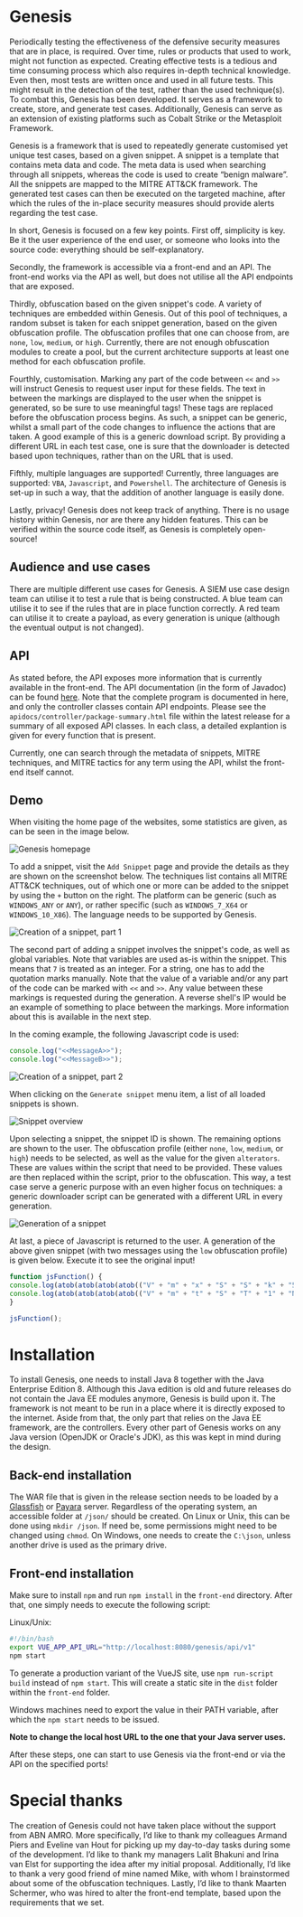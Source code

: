 # Genesis
Periodically testing the effectiveness of the defensive security measures that are in place, is required. Over time, rules or products that used to work, might not function as expected. Creating effective tests is a tedious and time consuming process which also requires in-depth technical knowledge. Even then, most tests are written once and used in all future tests. This might result in the detection of the test, rather than the used technique(s). To combat this, Genesis has been developed. It serves as a framework to create, store, and generate test cases. Additionally, Genesis can serve as an extension of existing platforms such as Cobalt Strike or the Metasploit Framework.

Genesis is a framework that is used to repeatedly generate customised yet unique test cases, based on a given snippet. A snippet is a template that contains meta data and code. The meta data is used when searching through all snippets, whereas the code is used to create “benign malware”. All the snippets are mapped to the MITRE ATT&CK framework. The generated test cases can then be executed on the targeted machine, after which the rules of the in-place security measures should provide alerts regarding the test case.

In short, Genesis is focused on a few key points. First off, simplicity is key. Be it the user experience of the end user, or someone who looks into the source code: everything should be self-explanatory.

Secondly, the framework is accessible via a front-end and an API. The front-end works via the API as well, but does not utilise all the API endpoints that are exposed.

Thirdly, obfuscation based on the given snippet's code. A variety of techniques are embedded within Genesis. Out of this pool of techniques, a random subset is taken for each snippet generation, based on the given obfuscation profile. The obfuscation profiles that one can choose from, are `none`, `low`, `medium`, or `high`. Currently, there are not enough obfuscation modules to create a pool, but the current architecture supports at least one method for each obfuscation profile.

Fourthly, customisation. Marking any part of the code between `<<` and `>>` will instruct Genesis to request user input for these fields. The text in between the markings are displayed to the user when the snippet is generated, so be sure to use meaningful tags! These tags are replaced before the obfuscation process begins. As such, a snippet can be generic, whilst a small part of the code changes to influence the actions that are taken. A good example of this is a generic download script. By providing a different URL in each test case, one is sure that the downloader is detected based upon techniques, rather than on the URL that is used.

Fifthly, multiple languages are supported! Currently, three languages are supported: `VBA`, `Javascript`, and `Powershell`. The architecture of Genesis is set-up in such a way, that the addition of another language is easily done.

Lastly, privacy! Genesis does not keep track of anything. There is no usage history within Genesis, nor are there any hidden features. This can be verified within the source code itself, as Genesis is completely open-source!

## Audience and use cases
There are multiple different use cases for Genesis. A SIEM use case design team can utilise it to test a rule that is being constructed. A blue team can utilise it to see if the rules that are in place function correctly. A red team can utilise it to create a payload, as every generation  is unique (although the eventual output is not changed).

## API
As stated before, the API exposes more information that is currently available in the front-end. The API documentation (in the form of Javadoc) can be found [here](https://github.com/thisislibra/genesis/releases). Note that the complete program is documented in here, and only the controller classes contain API endpoints. Please see the `apidocs/controller/package-summary.html` file within the latest release for a summary of all exposed API classes. In each class, a detailed explantion is given for every function that is present.

Currently, one can search through the metadata of snippets, MITRE techniques, and MITRE tactics for any term using the API, whilst the front-end itself cannot.

## Demo
When visiting the home page of the websites, some statistics are given, as can be seen in the image below.

![Genesis homepage](https://github.com/thisislibra/genesis/raw/master/git-images/home.png "The Genesis home page")

To add a snippet, visit the `Add Snippet` page and provide the details as they are shown on the screenshot below. The techniques list contains all MITRE ATT&CK techniques, out of which one or more can be added to the snippet by using the `+` button on the right. The platform can be generic (such as `WINDOWS_ANY` or `ANY`), or rather specific (such as `WINDOWS_7_X64` or `WINDOWS_10_X86`). The language needs to be supported by Genesis.

![Creation of a snippet, part 1](https://github.com/thisislibra/genesis/raw/master/git-images/add-1.png "Add the meta data to the snippet")

The second part of adding a snippet involves the snippet's code, as well as global variables. Note that variables are used as-is within the snippet. This means that `7` is treated as an integer. For a string, one has to add the quotation marks manually. Note that the value of a variable and/or any part of the code can be marked with `<<` and `>>`. Any value between these markings is requested during the generation. A reverse shell's IP would be an example of something to place between the markings. More information about this is available in the next step.

In the coming example, the following Javascript code is used:
```javascript
console.log("<<MessageA>>");
console.log("<<MessageB>>");
```

![Creation of a snippet, part 2](https://github.com/thisislibra/genesis/raw/master/git-images/add-2.png "Add the code to the snippet")

When clicking on the `Generate snippet` menu item, a list of all loaded snippets is shown.

![Snippet overview](https://github.com/thisislibra/genesis/raw/master/git-images/generate-1.png "An overview of all loaded snippets")

Upon selecting a snippet, the snippet ID is shown. The remaining options are shown to the user. The obfuscation profile (either `none`, `low`, `medium`, or `high`) needs to be selected, as well as the value for the given `alterators`. These are values within the script that need to be provided. These values are then replaced within the script, prior to the obfuscation. This way, a test case serve a generic purpose with an even higher focus on techniques: a generic downloader script can be generated with a different URL in every generation.

![Generation of a snippet](https://github.com/thisislibra/genesis/raw/master/git-images/generate-2.png "Generating a snippet")

At last, a piece of Javascript is returned to the user. A generation of the above given snippet (with two messages using the `low` obfuscation profile) is given below. Execute it to see the original input!

```javascript
function jsFunction() {
console.log(atob(atob(atob(atob(("V" + "m" + "x" + "S" + "S" + "k" + "5" + "G" + "b" + "3" + "l" + "W" + "b" + "G" + "h" + "Q" + "V" + "k" + "V" + "a" + "S" + "1" + "V" + "q" + "Q" + "m" + "F" + "j" + "V" + "n" + "B" + "G" + "Y" + "U" + "Z" + "k" + "a" + "F" + "I" + "w" + "c" + "E" + "l" + "a" + "V" + "V" + "J" + "X" + "U" + "2" + "x" + "J" + "e" + "F" + "d" + "U" + "Q" + "l" + "h" + "i" + "R" + "1" + "J" + "Q" + "V" + "F" + "Z" + "k" + "U" + "1" + "N" + "G" + "W" + "n" + "R" + "k" + "R" + "X" + "B" + "U" + "U" + "m" + "t" + "w" + "M" + "l" + "Y" + "y" + "e" + "E" + "9" + "R" + "M" + "l" + "Z" + "z" + "Y" + "T" + "N" + "w" + "V" + "G" + "J" + "r" + "S" + "n" + "F" + "V" + "M" + "F" + "p" + "H" + "Y" + "n" + "c" + "9" + "P" + "Q" + "=" + "=" ))))));
console.log(atob(atob(atob(atob(("V" + "m" + "t" + "S" + "T" + "1" + "N" + "s" + "b" + "3" + "h" + "j" + "R" + "W" + "h" + "p" + "U" + "j" + "N" + "S" + "S" + "1" + "U" + "w" + "Z" + "D" + "R" + "N" + "b" + "H" + "B" + "H" + "V" + "G" + "t" + "O" + "b" + "F" + "Z" + "u" + "Q" + "l" + "p" + "W" + "M" + "j" + "E" + "0" + "Y" + "W" + "1" + "K" + "c" + "k" + "5" + "Y" + "T" + "l" + "R" + "W" + "V" + "1" + "J" + "6" + "V" + "F" + "V" + "a" + "Q" + "0" + "0" + "x" + "Q" + "l" + "V" + "N" + "R" + "D" + "A" + "9" ))))));
}

jsFunction();
```

# Installation
To install Genesis, one needs to install Java 8 together with the Java Enterprise Edition 8. Although this Java edition is old and future releases do not contain the Java EE modules anymore, Genesis is build upon it. The framework is not meant to be run in a place where it is directly exposed to the internet. Aside from that, the only part that relies on the Java EE framework, are the controllers. Every other part of Genesis works on any Java version (OpenJDK or Oracle's JDK), as this was kept in mind during the design.

## Back-end installation
The WAR file that is given in the release section needs to be loaded by a [Glassfish](https://javaee.github.io/glassfish/ "Glassfish") or [Payara](https://www.payara.fish/ "Payara") server. Regardless of the operating system, an accessible folder at `/json/` should be created. On Linux or Unix, this can be done using `mkdir /json`. If need be, some permissions might need to be changed using `chmod`. On Windows, one needs to create the `C:\json`, unless another drive is used as the primary drive.

## Front-end installation
Make sure to install `npm` and run `npm install` in the `front-end` directory. After that, one simply needs to execute the following script:

Linux/Unix:
```bash
#!/bin/bash
export VUE_APP_API_URL="http://localhost:8080/genesis/api/v1"
npm start
```

To generate a production variant of the VueJS site, use `npm run-script build` instead of `npm start`. This will create a static site in the `dist` folder within the `front-end` folder.

Windows machines need to export the value in their PATH variable, after which the `npm start` needs to be issued.

**Note to change the local host URL to the one that your Java server uses.**

After these steps, one can start to use Genesis via the front-end or via the API on the specified ports!

# Special thanks
The creation of Genesis could not have taken place without the support from ABN AMRO. More specifically, I’d like to thank my colleagues Armand Piers and Eveline van Hout for picking up my day-to-day tasks during some of the development. I’d like to thank my managers Lalit Bhakuni and Irina van Elst for supporting the idea after my initial proposal. Additionally, I’d like to thank a very good friend of mine named Mike, with whom I brainstormed about some of the obfuscation techniques. Lastly, I’d like to thank Maarten Schermer, who was hired to alter the front-end template, based upon the requirements that we set.
